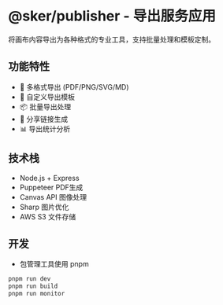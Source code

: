 # @sker/publisher - 导出服务应用

将画布内容导出为各种格式的专业工具，支持批量处理和模板定制。

## 功能特性

- 📄 多格式导出 (PDF/PNG/SVG/MD)
- 🎨 自定义导出模板
- 📦 批量导出处理
- 🔗 分享链接生成
- 📊 导出统计分析

## 技术栈

- Node.js + Express
- Puppeteer PDF生成
- Canvas API 图像处理
- Sharp 图片优化
- AWS S3 文件存储


## 开发
- 包管理工具使用 pnpm
```bash
pnpm run dev
pnpm run build
pnpm run monitor
```